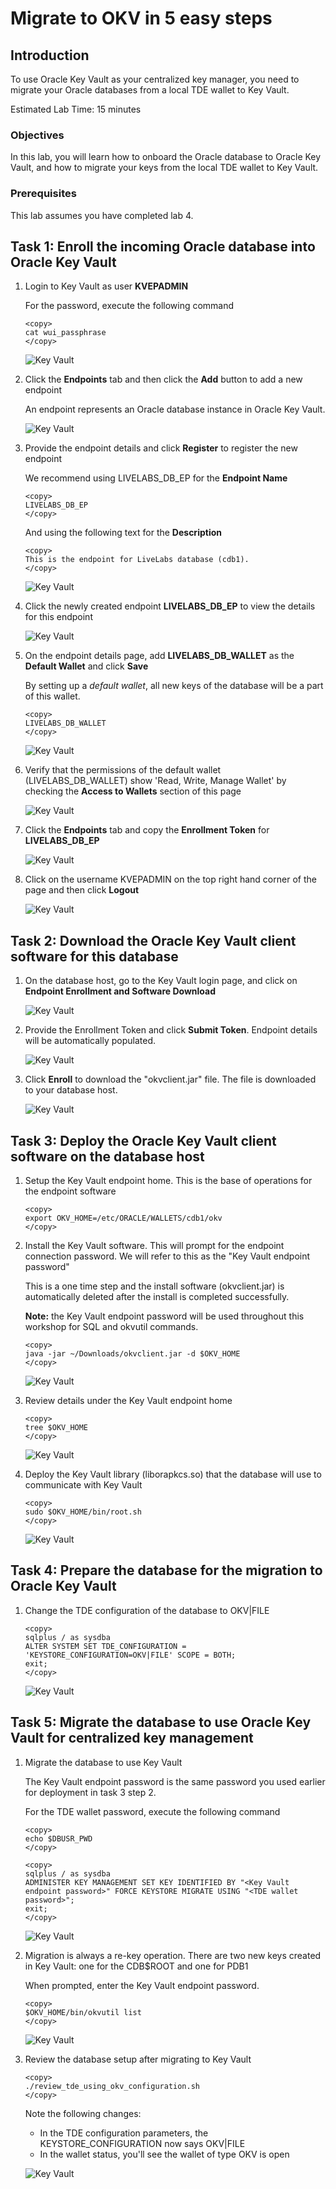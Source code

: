 # Migrate to OKV in 5 easy steps

## Introduction
To use Oracle Key Vault as your centralized key manager, you need to migrate your Oracle databases from a local TDE wallet to Key Vault.

Estimated Lab Time: 15 minutes

### Objectives
In this lab, you will learn how to onboard the Oracle database to Oracle Key Vault, and how to migrate your keys from the local TDE wallet to Key Vault.

### Prerequisites
This lab assumes you have completed lab 4.

## Task 1: Enroll the incoming Oracle database into Oracle Key Vault

1.  Login to Key Vault as user **KVEPADMIN**

    For the password, execute the following command

    ```
    <copy>
    cat wui_passphrase
    </copy>
    ```

    ![Key Vault](./images/image-2025-7-24_12-13-38.png "Login to Key Vault as an endpoint administrator.")

2. Click the **Endpoints** tab and then click the **Add** button to add a new endpoint

    An endpoint represents an Oracle database instance in Oracle Key Vault.

    ![Key Vault](./images/image-2025-7-24_15-59-1.png "Click on Add to add a new endpoint")

3.  Provide the endpoint details and click **Register** to register the new endpoint

    We recommend using LIVELABS\_DB\_EP for the **Endpoint Name**
    ```plaintext
    <copy>
    LIVELABS_DB_EP
    </copy>
    ```
    And using the following text for the **Description**
    ```plaintext
    <copy>
    This is the endpoint for LiveLabs database (cdb1).
    </copy>
    ```

    ![Key Vault](./images/image-2025-7-24_12-17-29.png "Fill in the details of your endpoint: Endpoint Name is LIVELABS_DB_EP; Type is Oracle Database; OS Type is Linux; Description is 'This is the endpoint for LiveLabs database (cdb1).'; Click 'Register'")


4.  Click the newly created endpoint **LIVELABS\_DB\_EP** to view the details for this endpoint

    ![Key Vault](./images/Screenshot_2025-10-03_14.02.30.png "Click the Endpoints Tab to view the recently created endpoint LIVELABS_DB_EP")

5.  On the endpoint details page, add **LIVELABS\_DB\_WALLET** as the **Default Wallet** and click **Save**

    By setting up a *default wallet*, all new keys of the database will be a part of this wallet.

    ```plaintext
    <copy>
    LIVELABS_DB_WALLET
    </copy>
    ```

    ![Key Vault](./images/image-2025-7-24_16-12-59.png "On the endpoint details page, add the default wallet and click save")

8.  Verify that the permissions of the default wallet (LIVELABS\_DB\_WALLET) show 'Read, Write, Manage Wallet' by checking the **Access to Wallets** section of this page

    ![Key Vault](./images/Screenshot_2025-10-03_13.56.15.png "Check the permissions of the default wallet")

9.  Click the **Endpoints** tab and copy the **Enrollment Token** for **LIVELABS\_DB\_EP**

    ![Key Vault](./images/Screenshot_2025-10-03_14.03.59.png "Click the Endpoints tab and copy the Enrollment Token")

10. Click on the username KVEPADMIN on the top right hand corner of the page and then click **Logout**

    ![Key Vault](./images/image-2025-7-24_12-27-48.png "Click Logout on the right-hand corner of the page")

## Task 2: Download the Oracle Key Vault client software for this database

1.  On the database host, go to the Key Vault login page, and click on **Endpoint Enrollment and Software Download**



    ![Key Vault](./images/image-2025-7-24_12-31-21.png "On the database host, go to the Key Vault login page, click on Endpoint Enrollment and Software Download")

2.  Provide the Enrollment Token and click **Submit Token**. Endpoint details will be automatically populated.

    ![Key Vault](./images/Screenshot_2025-10-03_14.11.39.png "Provide the Enrollment Token and click Submit Token. Endpoint details will be automatically populated")

3.  Click **Enroll** to download the "okvclient.jar" file. The file is downloaded to your database host.

    ![Key Vault](./images/Screenshot_2025-10-03_14.13.54.png "Click enroll to download the okvclient.jar file. The file is downloaded to your database host.")

## Task 3: Deploy the Oracle Key Vault client software on the database host

1.  Setup the Key Vault endpoint home. This is the base of operations for the endpoint software

    ```
    <copy>
    export OKV_HOME=/etc/ORACLE/WALLETS/cdb1/okv
    </copy>
    ```

2.  Install the Key Vault software. This will prompt for the endpoint connection password. We will refer to this as the "Key Vault endpoint password"

    This is a one time step and the install software (okvclient.jar) is automatically deleted after the install is completed successfully.

    **Note:** the Key Vault endpoint password will be used throughout this workshop for SQL and okvutil commands.

    ```
    <copy>
    java -jar ~/Downloads/okvclient.jar -d $OKV_HOME
    </copy>
    ```

    ![Key Vault](./images/image-2025-09-27_install.png "Install Key Vault software. This will prompt for the endpoint connection password.")

3.  Review details under the Key Vault endpoint home

    ```
    <copy>
    tree $OKV_HOME
    </copy>
    ```

    ![Key Vault](./images/image-2025-7-24_16-33-45.png "Show details under Key Vault endpoint home")

4.  Deploy the Key Vault library (liborapkcs.so) that the database will use to communicate with Key Vault

    ```
    <copy>
    sudo $OKV_HOME/bin/root.sh
    </copy>
    ```

    ![Key Vault](./images/images-2025-09-25_13-30-45_root.png "Deploy the Key Vault library (liborapkcs.so) that the database will use to communicate with Key Vault")

## Task 4: Prepare the database for the migration to Oracle Key Vault

1.  Change the TDE configuration of the database to OKV|FILE

    ```
    <copy>
    sqlplus / as sysdba
    ALTER SYSTEM SET TDE_CONFIGURATION = 'KEYSTORE_CONFIGURATION=OKV|FILE' SCOPE = BOTH;
    exit;
    </copy>
    ```

    ![Key Vault](./images/image-2025-7-24_12-53-4.png "Change the TDE configuration of the database to OKV|FILE")

## Task 5: Migrate the database to use Oracle Key Vault for centralized key management

1.  Migrate the database to use Key Vault

    The Key Vault endpoint password is the same password you used earlier for deployment in task 3 step 2.

    For the TDE wallet password, execute the following command

    ```
    <copy>
    echo $DBUSR_PWD
    </copy>
    ```

    ```
    <copy>
    sqlplus / as sysdba
    ADMINISTER KEY MANAGEMENT SET KEY IDENTIFIED BY "<Key Vault endpoint password>" FORCE KEYSTORE MIGRATE USING "<TDE wallet password>";
    exit;
    </copy>
    ```

    ![Key Vault](./images/Screenshot_2025-10-03_15.11.26.png "Add the Key Vault password to the TDE wallet")

2.  Migration is always a re-key operation. There are two new keys created in Key Vault: one for the CDB$ROOT and one for PDB1

    When prompted, enter the Key Vault endpoint password.

    ```
    <copy>
    $OKV_HOME/bin/okvutil list
    </copy>
    ```

    ![Key Vault](./images/Screenshot_2025-10-03_15.13.44.png "Migration is always a re-key operation. There are two new keys created in Key Vault: one for the CDB\$ROOT and one for PDB1")

3.  Review the database setup after migrating to Key Vault

    ```
    <copy>
    ./review_tde_using_okv_configuration.sh
    </copy>
    ```

    Note the following changes:
    - In the TDE configuration parameters, the KEYSTORE_CONFIGURATION now says OKV|FILE
    - In the wallet status, you'll see the wallet of type OKV is open
    
    ![Key Vault](./images/image-2025-7-24_17-8-50.png "Review the database setup after migrating to Key Vault")
